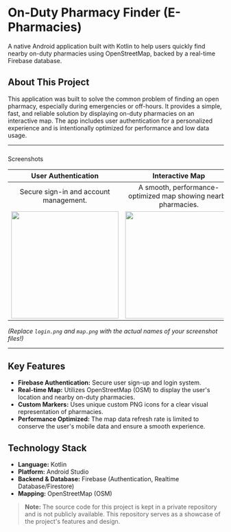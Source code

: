 # On-Duty Pharmacy Finder (E-Pharmacies)

A native Android application built with Kotlin to help users quickly find nearby on-duty pharmacies using OpenStreetMap, backed by a real-time Firebase database.

##  About This Project

This application was built to solve the common problem of finding an open pharmacy, especially during emergencies or off-hours. It provides a simple, fast, and reliable solution by displaying on-duty pharmacies on an interactive map. The app includes user authentication for a personalized experience and is intentionally optimized for performance and low data usage.

---

### 
Screenshots

| User Authentication | Interactive Map |
| :---: | :---: |
| Secure sign-in and account management. | A smooth, performance-optimized map showing nearby pharmacies. |
| <img src="./screenshots/login.png" width="250"> | <img src="./screenshots/map.png" width="250"> |

*(Replace `login.png` and `map.png` with the actual names of your screenshot files!)*

---

##  Key Features

*   **Firebase Authentication:** Secure user sign-up and login system.
*   **Real-time Map:** Utilizes OpenStreetMap (OSM) to display the user's location and nearby on-duty pharmacies.
*   **Custom Markers:** Uses unique custom PNG icons for a clear visual representation of pharmacies.
*   **Performance Optimized:** The map data refresh rate is limited to conserve the user's mobile data and ensure a smooth experience.

##  Technology Stack

*   **Language:** Kotlin
*   **Platform:** Android Studio
*   **Backend & Database:** Firebase (Authentication, Realtime Database/Firestore)
*   **Mapping:** OpenStreetMap (OSM)

> **Note:** The source code for this project is kept in a private repository and is not publicly available. This repository serves as a showcase of the project's features and design.
